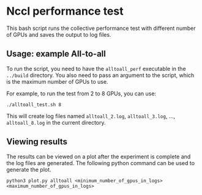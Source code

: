 # Nccl performance test

This bash script runs the collective performance test with different number of GPUs and saves the output to log files.

## Usage: example All-to-all

To run the script, you need to have the `alltoall_perf` executable in the `../build` directory. You also need to pass an argument to the script, which is the maximum number of GPUs to use.

For example, to run the test from 2 to 8 GPUs, you can use:

    ./alltoall_test.sh 8

This will create log files named `alltoall_2.log`, `alltoall_3.log`, ..., `alltoall_8.log` in the current directory.

## Viewing results

The results can be viewed on a plot after the experiment is complete and the log files are generated. The following python command can be used to generate the plot.

    python3 plot.py alltoall <minimum_number_of_gpus_in_logs> <maximum_number_of_gpus_in_logs>
